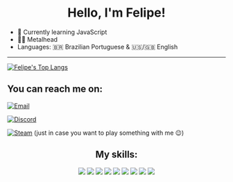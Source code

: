 <h1 align='center'>Hello, I'm Felipe!</h1>

- :book: Currently learning JavaScript
- :guitar::metal: Metalhead
- Languages: :brazil: Brazilian Portuguese & :us:/:uk: English

---
[![Felipe's Top Langs](https://github-readme-stats.vercel.app/api/top-langs/?username=felipeflohr&langs_count=10&theme=dark&layout=compact)](https://github.com/felipeflohr/github-readme-stats)

## You can reach me on:
[![Email](https://img.shields.io/badge/Gmail-D14836?style=for-the-badge&logo=gmail&logoColor=white)](mailto:felipeflohrlol@gmail.com)

[![Discord](https://img.shields.io/badge/Discord-7289DA?style=for-the-badge&logo=discord&logoColor=white)](discordapp.com/users/255153484565970944)

[![Steam](https://img.shields.io/badge/Steam-000000?style=for-the-badge&logo=steam&logoColor=white)](http://steamcommunity.com/profiles/76561198093577853) (just in case you want to play something with me :wink:)

<h2 align="center"> My skills: </h2>

<div align="center">
    <img src="https://img.shields.io/badge/Python-3776AB?style=for-the-badge&logo=python&logoColor=white"/>
    <img src="https://img.shields.io/badge/Java-ED8B00?style=for-the-badge&logo=java&logoColor=white"/>
    <img src="https://img.shields.io/badge/Spring-6DB33F?style=for-the-badge&logo=spring&logoColor=white"/>
    <img src="https://img.shields.io/badge/MySQL-00000F?style=for-the-badge&logo=mysql&logoColor=white"/>
    <img src="https://img.shields.io/badge/Microsoft_SQL_Server-CC2927?style=for-the-badge&logo=microsoft-sql-server&logoColor=white"/>
    <img src="https://img.shields.io/badge/Postman-FF6C37?style=for-the-badge&logo=Postman&logoColor=white"/>
    <img src="https://img.shields.io/badge/Selenium-43B02A?style=for-the-badge&logo=Selenium&logoColor=white"/>
    <img src="https://img.shields.io/badge/Hibernate-59666C?style=for-the-badge&logo=Hibernate&logoColor=white"/>
    <img src="https://img.shields.io/badge/GIT-E44C30?style=for-the-badge&logo=git&logoColor=white"/>
</div>
